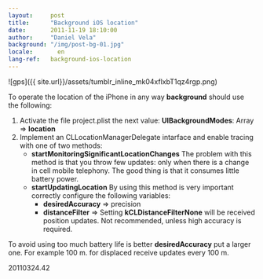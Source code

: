 ```yaml
---
layout:     post
title:      "Background iOS location"
date:       2011-11-19 18:10:00
author:     "Daniel Vela"
background: "/img/post-bg-01.jpg"
locale:       en
lang-ref:   background-ios-location
---
```


![gps]({{ site.url}}/assets/tumblr_inline_mk04xflxbT1qz4rgp.png)

To operate the location of the iPhone in any way **background** should use the following:

1. Activate the file project.plist the next value: **UIBackgroundModes**: Array => **location**
2. Implement an CLLocationManagerDelegate intarface and enable tracing with one of two methods:
	* **startMonitoringSignificantLocationChanges**
The problem with this method is that you throw few updates: only when there is a change in cell mobile telephony. The good thing is that it consumes little battery power.
	* **startUpdatingLocation**
By using this method is very important correctly configure the following variables:
		* **desiredAccuracy** => precision
		* **distanceFilter** => Setting **kCLDistanceFilterNone** will be received position updates. Not recommended, unless high accuracy is required.


To avoid using too much battery life is better **desiredAccuracy** put a larger one. For example 100 m. for displaced receive updates every 100 m.

20110324.42

